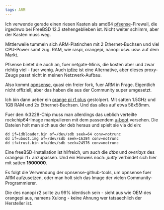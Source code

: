 ```yaml
---
tags: ARM
---
```

Ich verwende gerade einen riesen Kasten als amd64 [pfsense](https://www.pfsense.org/)-Firewall, die irgednwo bei FreeBSD 12.3 stehengeblieben ist. Nicht weiter schlimm, aber der Kasten muss weg.

Mittlerweile tummeln sich ARM-Platinchen mit 2 Ethernet-Buchsen und viel CPU-Power samt zug. RAM, wie raspi, orangepi, nanopi usw. usw. auf dem Markt.

Pfsense bietet die auch an, fuer netgate-Minis, die kosten aber und zwar richtig viel - fuer wenig. Auch [ipfire](https://www.ipfire.org/) ist eine Alternative, aber dieses proxy-Zeugs passt nicht in meinen Netzwerk-Aufbau.

Also kommt [opnsense](https://opnsense.org/), quasi ein freier fork, fuer ARM in Frage. Eigentlich nicht offiziell, aber das haben die aus der Community super umgesetzt.

Ich bin dann ueber ein [orange pi r1 plus](http://www.orangepi.org/html/hardWare/computerAndMicrocontrollers/details/orange-pi-R1-Plus.html) gestolpert. Mit satten 1.5GHz und 1GB RAM und 2x Ethernet-Buchsen. Und das alles auf etwa 58x58mm.

Fuer den rk3228-Chip muss man allerdings das ueblich verteilte rockchip64-Image manipulieren mit dem passendem [u-boot](https://mirrors.dotsrc.org/armbian-apt/pool/main/l/linux-u-boot-orangepi-r1plus-current/) versehen. Die Dateien holt man sich aus der deb heraus und spielt sie via dd ein:
```
dd if=idbloader.bin of=/dev/sdb seek=64 conv=notrunc
dd if=uboot.img of=/dev/sdb seek=16384 conv=notrunc
dd if=trust.bin of=/dev/sdb seek=24576 conv=notrunc
```
Eine freeBSD-Installation ist hilfreich, um auch die *dtbs* und *overlays* des orangepi r1+ anzupassen. Und ein Hinweis noch: *putty* verbindet sich hier mit satten **1500000**.

Es folgt die Verwendung der opnsense-github-tools, um opnsense fuer ARM aufzusetzen, oder man holt sich das Image der vielen Community-Programmierer.

Die des nanopi r2 sollte zu 99% identisch sein - sieht aus wie OEM des orangepi aus, namens Xulong - keine Ahnung wer tatsaechlich der Hersteller ist. 
